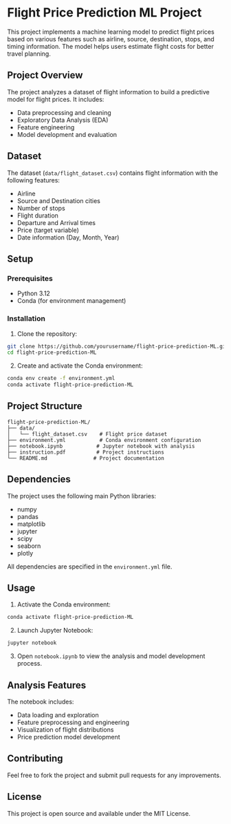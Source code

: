 # Flight Price Prediction ML Project

This project implements a machine learning model to predict flight prices based on various features such as airline, source, destination, stops, and timing information. The model helps users estimate flight costs for better travel planning.

## Project Overview

The project analyzes a dataset of flight information to build a predictive model for flight prices. It includes:

- Data preprocessing and cleaning
- Exploratory Data Analysis (EDA)
- Feature engineering
- Model development and evaluation

## Dataset

The dataset (`data/flight_dataset.csv`) contains flight information with the following features:

- Airline
- Source and Destination cities
- Number of stops
- Flight duration
- Departure and Arrival times
- Price (target variable)
- Date information (Day, Month, Year)

## Setup

### Prerequisites

- Python 3.12
- Conda (for environment management)

### Installation

1. Clone the repository:

```bash
git clone https://github.com/yourusername/flight-price-prediction-ML.git
cd flight-price-prediction-ML
```

2. Create and activate the Conda environment:

```bash
conda env create -f environment.yml
conda activate flight-price-prediction-ML
```

## Project Structure

```
flight-price-prediction-ML/
├── data/
│   └── flight_dataset.csv    # Flight price dataset
├── environment.yml           # Conda environment configuration
├── notebook.ipynb           # Jupyter notebook with analysis
├── instruction.pdf          # Project instructions
└── README.md               # Project documentation
```

## Dependencies

The project uses the following main Python libraries:

- numpy
- pandas
- matplotlib
- jupyter
- scipy
- seaborn
- plotly

All dependencies are specified in the `environment.yml` file.

## Usage

1. Activate the Conda environment:

```bash
conda activate flight-price-prediction-ML
```

2. Launch Jupyter Notebook:

```bash
jupyter notebook
```

3. Open `notebook.ipynb` to view the analysis and model development process.

## Analysis Features

The notebook includes:

- Data loading and exploration
- Feature preprocessing and engineering
- Visualization of flight distributions
- Price prediction model development

## Contributing

Feel free to fork the project and submit pull requests for any improvements.

## License

This project is open source and available under the MIT License.
